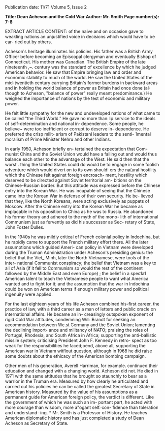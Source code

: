 Publication date: 11/71
Volume 5, Issue 2

**Title: Dean Acheson and the Cold War**
**Author: Mr. Smith**
**Page number(s): 7-8**

EXTRACT ARTICLE CONTENT:
of the naive and on occasion gave to 
weakling nations an unjustified voice in 
decisions which would have to be car-
ried out by others. 

Acheson's heritage illuminates his 
policies. His father was a British Army 
Officer before becoming an Episcopal 
clergyman and eventually Bishop of 
Connecticut. His mother was Canadian. 
The British Empire of the late nineteenth 
,~. century was the standard of excellence 
by which he judged American behavior. 
He saw that Empire bringing law and 
order and economic stability to much of 
the world. He saw the United States of 
the mid-twentieth century carrying 
Britain's former burdens in backward 
areas and in holding the world balance 
of power as Britain had once done (al· 
though to Acheson, "balance of power" 
really meant predominance.) He weighed 
the importance of nations by the test of 
economic and military power. 

He felt little sympathy for the new 
and undeveloped nations of what came 
to be called "the Third World." He gave 
no more than lip service to the ideals 
of self-determination and national in· 
dependence. Some people, he believe~ were 
too inefficient or corrupt to deserve in-
dependence. He preferred the crisp milit-
arism of Pakistani leaders to the senti-
1mental moralism of Prime Minister 
Nehru and other Indians. 

In early 1950, Acheson briefly en-
tertained the expectation that Com-
munist China and the Soviet Union 
would have a falling out and would thus 
balance each other to the advantage of 
the West. He said then that the worst 
. thing the United States could do would 
be to engage in some foolish adventure 
which would divert on to its own should· 
ers the na(ural hostility which the 
Chinese felt against foreign encroach-
ment, hostility which deserved to be 
directed against Soviet territorial am-
bitions on the Chinese-Russian border. 
But this attitude was expressed before 
the Chinese entry into the Korean War. 
He was incapable of seeing that the 
Chinese came into the Korean War in 
defense of their own security. He be-
lieved that they, like the North Koreans, 
were acting exclusively as puppets of 
Moscow. After the Chinese entry into 
the Korean War he became as implacable 
in his opposition to China as he was to 
Russia. He abandoned his former theory 
and adhered to the myth of the mono-
lith of international Communism just 
as fervently as did his successor as Sec-
retary of State, John Foster Dulles. 

In the 1940s he was mildly critical 
of French colonial policy in Indochina, 
but he rapidly came to support the 
French military effort there. All the 
later assumptions which guided Ameri-
can policy in Vietnam were developed 
during the Truman Administration under 
Acheson's presiding genius: the belief 
that the Viet_ Minh, later the North 
Vietnamese, were tools of the inter-
national Communist conspiracy; the 
belief that Vietnam was a key to all of 
Asia (if it fell to Communism so would 
the rest of the continent followed by 
the Middle East and even Europe) ; the 
belief in a spec1a1 American talent to 
teach the Vietnamese people to want 
what America wanted and to fight 
for it; and the assumption that the war 
in Indochina could be won on American 
terms if enough military power and 
political ingenuity were applied. 

For the last eighteen years of his 
life Acheson combined his-first career, 
the practice of law, with a third career 
as a man of letters and public oracle on 
international affairs. He became an in-
creasingly outspoken exponent of rigid 
Cold War attitudes, condemning Willi 
Brandt for seeking an accommodation 
between We.st Germany and the Soviet 
Union; lamenting the declining import-
ance and militancy of NATO; praising 
the roles of Portugal, Rhodesia, and 
South Africa in Africa; supporting the 
anti-ballistic missile system; criticising 
President John F. Kennedy in retro-
spect as too weak for the responsibilities 
he faced;oend, above all, supporting the 
American war in Vietnam witflout 
question, although in 1968 he did 
raise some doubts about the ethicacy of 
the American bombing campaign. 

Other men of his generation, Averell 
Harriman, for example. continued their 
education and changed with a changing 
world. Acheson did not. He died in 1971 
with the same attitudes that he brought 
so staunchly to bear as a warrior in the 
Truman era. Measured by how clearly he 
articulated and carried out his policies 
he can be called the greatest Secretary 
of State in American history. Measured 
by the value of his assumptions as a 
permanent guide for American foreign 
policy, the verdict is different. Like the 
government of which he was such an im-
portant part, he acted with more courage 
than wisdom, more a"ogant self.·con-
fidence than toleration and understand-
ing. * 
Mr. Smith is a Professor of History. 
He teaches American diplomatic history 
and has just completed a study of Dean 
Acheson as Secretary of State.